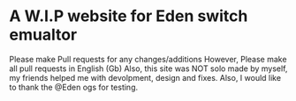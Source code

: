 # A W.I.P website for Eden switch emualtor
Please make Pull requests for any changes/additions However, Please make all pull requests in English (Gb)
Also, this site was NOT solo made by myself, my friends helped me with devolpment, design and fixes. 
Also, I would like to thank the @Eden ogs for testing.


